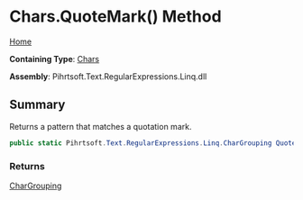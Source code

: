 # Chars\.QuoteMark\(\) Method

[Home](../../../../../../README.md)

**Containing Type**: [Chars](../README.md)

**Assembly**: Pihrtsoft\.Text\.RegularExpressions\.Linq\.dll

## Summary

Returns a pattern that matches a quotation mark\.

```csharp
public static Pihrtsoft.Text.RegularExpressions.Linq.CharGrouping QuoteMark()
```

### Returns

[CharGrouping](../../CharGrouping/README.md)

